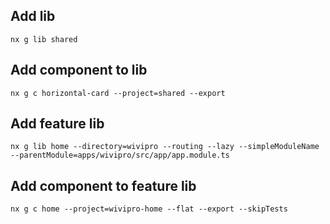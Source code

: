 ## Add lib

`nx g lib shared`

## Add component to lib

`nx g c horizontal-card --project=shared --export`

## Add feature lib

`nx g lib home --directory=wivipro --routing --lazy --simpleModuleName --parentModule=apps/wivipro/src/app/app.module.ts`

## Add component to feature lib

`nx g c home --project=wivipro-home --flat --export --skipTests`
